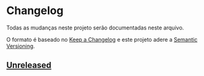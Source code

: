 # Changelog
Todas as mudanças neste projeto serão documentadas neste arquivo.

O formato é baseado no [Keep a Changelog](http://keepachangelog.com/en/1.0.0/)
e este projeto adere a [Semantic Versioning](http://semver.org/spec/v2.0.0.html).

## [Unreleased]

[Unreleased]: https://github.com/opencartbrasil/traducao/compare/2.3.0.2...HEAD
